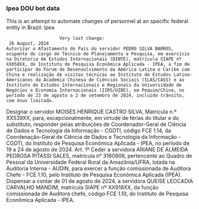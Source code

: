  ### Ipea DOU bot data
 This is an attempt to automate changes of personnel at an specific federal entity in Brazil: Ipea
 
                        Very last change: 
 	 26 August, 2024
	Autorizar o Afastamento do País do servidor PEDRO SILVA BARROS, ocupante do cargo de Técnico de Planejamento e Pesquisa, em exercício na Diretoria de Estudos Internacionais (DINTE), matrícula SIAPE nº XX050XX, do Instituto de Pesquisa Econômica Aplicada - IPEA, a fim de participar do Fórum de Desenvolvimento da América Latina e Caribe com China e realização de visitas técnicas ao Instituto de Estudos Latino-Americanos da Academia Chinesa de Ciências Sociais (ILAS/CASS) e ao Instituto de Estudos Internacionais e Regionais da Universidade de Negócios e Economia Internacionais (IIRS/UIBE), em Pequim/China, no período de 23 de agosto a 2 de setembro de 2024, incluído trânsito, com ônus limitado.
Designar o servidor MOISES HENRIQUE CASTRO SILVA, Matrícula n.º XX539XX, para, excepcionalmente, em virtude de férias do titular e do substituto, responder pelas atribuições de Coordenador-Geral de Ciência de Dados e Tecnologia da Informação - CGDTI, código FCE 1.14, da Coordenação-Geral de Ciência de Dados e Tecnologia da Informação - CGDTI, do Instituto de Pesquisa Econômica Aplicada - IPEA, no período de 19 a 24 de agosto de 2024.
Art. 1º Ceder a servidora ARIANE DE ALMEIDA PEDROSA PITASSI SALES, matrícula n° 3160906, pertencente ao Quadro de Pessoal da Universidade Federal Rural da Amazônia/UFRA, lotada na Auditoria Interna - AUDIN, para exercer a função comissionada de Auditora Chefe - FCE 1.10, pelo Instituto de Pesquisa Econômica Aplicada (IPEA).
Dispensar a contar de 01 de agosto de 2024, a servidora QUEISE LEOCADIA CARVALHO MANDIM, matrícula SIAPE nº XX918XX, da função comissionada de Auditora chefe, código FCE 1.10, do Instituto de Pesquisa Econômica Aplicada - IPEA.
